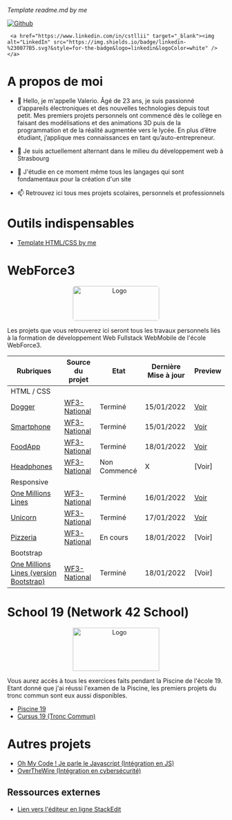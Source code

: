 *Template readme.md by me*

<p>
     <a href="https://github.com/CSTLLI" target="_blank"><img alt="Github" src="https://img.shields.io/badge/GitHub-%2312100E.svg?&style=for-the-badge&logo=Github&logoColor=white" /></a> 

     <a href="https://www.linkedin.com/in/cstllii" target="_blank"><img alt="LinkedIn" src="https://img.shields.io/badge/linkedin-%230077B5.svg?&style=for-the-badge&logo=linkedin&logoColor=white" /></a> 
</p>

# A propos de moi

- 👋 Hello, je m'appelle Valerio. Âgé de 23 ans, je suis passionné d’appareils électroniques et des nouvelles technologies 
     depuis tout petit. Mes premiers projets personnels ont commencé dès le collège en 
     faisant des modélisations et des animations 3D puis de la programmation et de la réalité 
     augmentée vers le lycée. En plus d’être étudiant, j’applique mes connaissances en tant 
     qu’auto-entrepreneur.

- 👀 Je suis actuellement alternant dans le milieu du développement web à Strasbourg

- 🌱 J'étudie en ce moment même tous les langages qui sont fondamentaux pour la création d'un site

- 📫 Retrouvez ici tous mes projets scolaires, personnels et professionnels

# Outils indispensables

- [Template HTML/CSS by me](https://github.com/CSTLLI/WF3-TemplateHTMLCSS)

# WebForce3

<div align="center">
  <a href="https://www.wf3.fr/" target="_blank">
    <img style="border-radius: 5px;" src="https://www.frenchtechbordeaux.com/wp-content/uploads/2021/02/WebForce3_logo-violet_JPEG.jpg" alt="Logo" width="200" height="80">
  </a>

  <p align ="left">
    Les projets que vous retrouverez ici seront tous les travaux personnels liés à la formation de développement Web Fullstack WebMobile de l'école WebForce3.
  </p>
</div>

| Rubriques | Source du projet | Etat | Dernière Mise à jour | Preview
|--|--|--|--|--|
 HTML / CSS | 
 [Dogger](https://github.com/CSTLLI/WF3-Dogger) | [WF3-National](https://github.com/WF3-National/Dogger) | Terminé | 15/01/2022 | [Voir](https://castellivalerio.com/projets/Dogger/index.html)
  [Smartphone](https://github.com/CSTLLI/WF3-Smartphone) | [WF3-National](https://github.com/WF3-National/Smartphone) | Terminé | 15/01/2022 | [Voir](https://castellivalerio.com/projets/Smartphone/index.html)
  [FoodApp](https://github.com/CSTLLI/WF3-FoodApp) | [WF3-National](https://github.com/WF3-National/FoodApp) | Terminé | 18/01/2022 | [Voir](https://castellivalerio.com/projets/FoodApp/index.html)
 [Headphones](https://github.com/CSTLLI/WF3-Headphones) | [WF3-National](https://github.com/WF3-National/Headphones) | Non Commencé | X | [Voir]
Responsive |
[One Millions Lines](https://github.com/CSTLLI/WF3-One-Millions-Lines) | [WF3-National](https://github.com/WF3-National/One-Million-Lines) | Terminé | 16/01/2022 | [Voir](https://castellivalerio.com/projets/One-Millions-Lines/index.html)
[Unicorn](https://github.com/CSTLLI/WF3-Unicorn) | [WF3-National](https://github.com/WF3-National/Unicorn) | Terminé | 17/01/2022 | [Voir](https://castellivalerio.com/projets/Unicorn/index.html)
[Pizzeria](https://github.com/CSTLLI/WF3-Pizzeria) | [WF3-National](https://github.com/WF3-National/Pizzeria) | En cours | 18/01/2022 | [Voir]
Bootstrap |
[One Millions Lines (version Bootstrap)](https://github.com/CSTLLI/WF3-One-Millions-LinesBootstrap) | [WF3-National](https://github.com/WF3-National/One-Million-Lines-Bootstrap) | Terminé | 18/01/2022 | [Voir]

# School 19 (Network 42 School)

<div align="center">
  <a href="https://www.s19.be/" target="_blank">
    <img src="https://images.squarespace-cdn.com/content/v1/52d62550e4b09a1f1b0861f1/1534721345653-5LY9VSH3W6TI9ZIAW9PF/42%2Blogo.png?format=1000w" alt="Logo" width="200" height="100">
  </a>
     
 <p align ="left">
    Vous aurez accès à tous les exercices faits pendant la Piscine de l'école 19. Etant donné que j'ai réussi l'examen de la Piscine, les premiers projets du tronc commun sont eux aussi disponibles.
 </p>
</div>
     
- [Piscine 19](https://github.com/CSTLLI/Piscine19)
- [Cursus 19 (Tronc Commun)](https://github.com/CSTLLI/Piscine19)
     
# Autres projets
     
- [Oh My Code ! Je parle le Javascript (Intégration en JS)](https://github.com/CSTLLI/OhMyCode)
- [OverTheWire (Intégration en cybersécurité)](https://github.com/CSTLLI/OverTheWire)
 
## Ressources externes

 - [Lien vers l'éditeur en ligne StackEdit](https://stackedit.io/app#)

